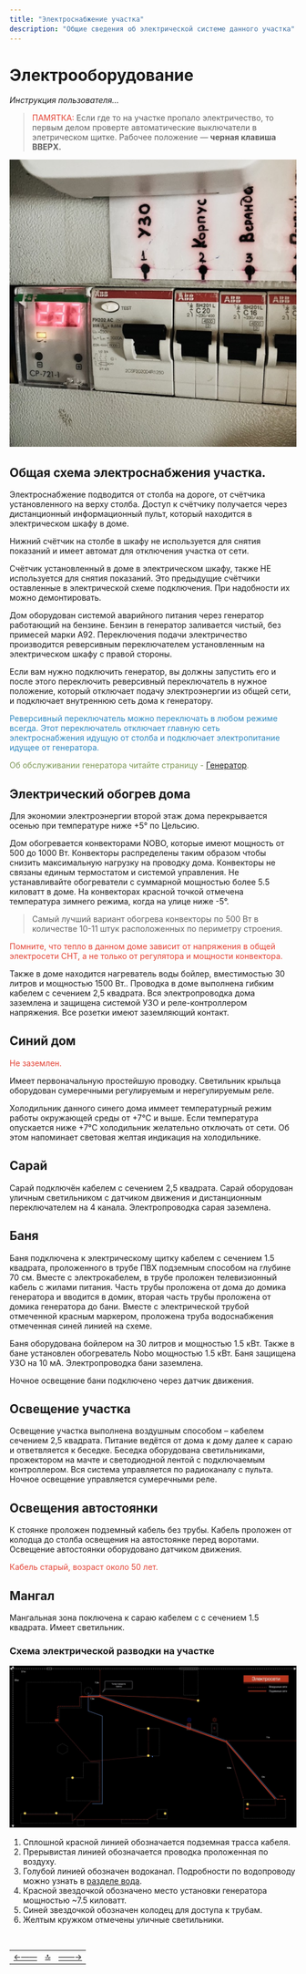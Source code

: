 ```yaml
---
title: "Электроснабжение участка"
description: "Общие сведения об электрической системе данного участка"
---
```


<div class="navi"><nav id="navi"><!-- js --></nav></div>

# Электрооборудование 

*Инструкция пользователя…*

><span style="color: #e34234;">ПАМЯТКА:</span> Если где то на участке пропало электричество, то первым делом проверте автоматические выключатели в элетрическом щитке. Рабочее положение — **черная клавиша ВВЕРХ.**

<span id="shkaf-img" class="img" onclick="imgResize()">![img](assets/img/automat220.jpeg)</span>

## Общая схема электроснабжения участка. 

Электроснабжение подводится от столба на дороге, от счётчика установленного на верху столба. Доступ к счётчику получается через дистанционный информационный пульт, который находится в электрическом шкафу в доме.  

Нижний счётчик на столбе в шкафу  не используется для снятия показаний и имеет автомат для отключения участка от сети.  

Счётчик установленный в доме в электрическом шкафу, также НЕ используется для снятия показаний. Это предыдущие счётчики оставленные в электрической схеме подключения.   При надобности их можно демонтировать. 

Дом оборудован системой аварийного питания через генератор работающий на бензине. Бензин в генератор заливается чистый, без примесей марки А92. Переключения подачи электричество производится реверсивным переключателем установленным на электрическом шкафу с правой стороны. 

Если вам нужно подключить генератор, вы должны запустить его и после этого переключить реверсивный переключатель в нужное положение, который отключает подачу электроэнергии из общей сети, и подключает внутреннюю сеть дома к генератору. 

<span style="color: #2C87BF;">Реверсивный переключатель можно переключать в любом режиме всегда. Этот переключатель  отключает главную сеть электроснабжения идущую от столба и подключает электропитание идущее от генератора. 

<span style="color: #7C9655;">Об обслуживании генератора читайте страницу - [Генератор](003-generator.md).

## Электрический обогрев дома

Для экономии электроэнергии второй этаж дома перекрывается осенью при температуре ниже +5° по Цельсию.

Дом обогревается конвекторами NOBO, которые имеют мощность от 500 до 1000 Вт. Конвекторы распределены таким образом чтобы снизить максимальную нагрузку на проводку дома. Конвекторы не связаны единым термостатом и системой управления. Не устанавливайте обогреватели с суммарной мощностью более 5.5 киловатт в доме. На конвекторах красной точкой отмечена температура зимнего режима, когда на улице ниже -5°. 

>Самый лучший вариант обогрева конвекторы по 500 Вт в количестве 10-11 штук расположенных по периметру строения.

<span style="color: #e34234;">Помните, что тепло в данном доме зависит от напряжения в общей электросети СНТ, а не только от регулятора и мощности конвектора.


Также в доме находится нагреватель воды бойлер, вместимостью 30 литров и мощностью 1500 Вт.. Проводка в доме выполнена гибким кабелем с сечением 2,5 квадрата. Вся электропроводка дома заземлена и защищена системой УЗО и реле-контроллером напряжения. Все розетки имеют заземляющий контакт.

## Синий дом

<span style="color: #e34234;">Не заземлен. 

Имеет первоначальную простейшую проводку. Светильник крыльца оборудован сумеречными регулируемым и нерегулируемым реле.

Холодильник данного синего дома иммеет температурный режим работы окружающей среды от +7°С и выше. Если температура опускается ниже +7°С холодильник желательно отключать от сети. Об этом напоминает световая желтая индикация на холодильнике.

## Сарай

 Сарай подключён кабелем с сечением 2,5 квадрата. 
 Сарай оборудован уличным светильником с датчиком движения и дистанционным переключателем на 4 канала.
 Электропроводка сарая заземлена.

## Баня

 Баня подключена к электрическому щитку кабелем с сечением 1.5 квадрата, проложенного в трубе ПВХ подземным способом на глубине 70 см. Вместе с электрокабелем, в трубе проложен телевизионный кабель с жилами питания. Часть трубы проложена от дома до домика генератора и вводится в домик, вторая часть трубы проложена от домика генератора до бани. Вместе с электрической трубой отмеченной красным маркером, проложена труба водоснабжения отмеченная синей линией на схеме.

Баня оборудована бойлером на 30 литров и мощностью 1.5 кВт. Также в бане установлен обогреватель Nobo мощностью 1.5 кВт. Баня защищена УЗО на 10 мА. 
Электропроводка бани заземлена.

Ночное освещение бани подключено через датчик движения.

## Освещение участка

Освещение участка выполнена воздушным способом – кабелем сечением 2,5 квадрата. Питание ведётся от дома к дому далее к сараю и ответвляется к беседке. Беседка оборудована светильниками, прожектором на мачте и светодиодной лентой с подключаемым контроллером. Вся система управляется по радиоканалу с пульта. Ночное освещение управляется сумеречными реле.

## Освещения автостоянки

К стоянке проложен подземный кабель без трубы. Кабель проложен от колодца до столба освещения на автостоянке перед воротами. Освещение автостоянки оборудовано датчиком движения.

<span style="color: #e34234;">Кабель старый, возраст около 50 лет.

## Мангал

Мангальная зона поключена к сараю кабелем с с сечением 1.5 квадрата. Имеет светильник.


### Схема электрической разводки на участке

<span id="img0004" class="img" onclick="imgResize()">![img](assets/img/Olhovka-techmap.006.jpeg)</span>

1. Сплошной красной линией обозначается подземная трасса кабеля. 
2. Прерывистая линией обозначается проводка проложенная по воздуху. 
3. Голубой линией обозначен водоканал. Подробности по водопроводу можно узнать в [разделе вода](001-water.md).
4. Красной звездочкой обозначено место установки генератора мощностью ~7.5 киловатт.
5. Синей звездочкой обозначен колодец для доступа к трубам.
6. Желтым кружком отмечены уличные светильники.


<script src="assets/js/navi.js"></script>



<!--pagination_start-->
<br>

 |||| 
 |:---|:---:|---:| 
 [←——](001-water.md)|[ 🔝 ](#)|[——→](003-generator.md) 

 <br>
<!--pagination_end-->

